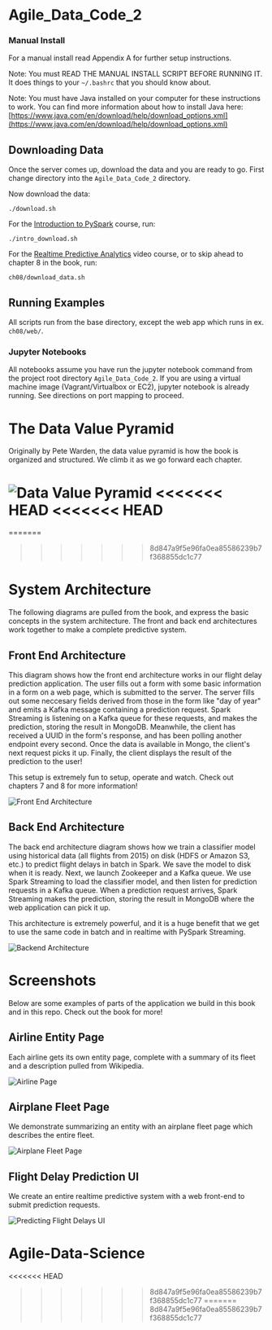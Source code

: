 # Agile_Data_Code_2

### Manual Install

For a manual install read Appendix A for further setup instructions. 

Note: You must READ THE MANUAL INSTALL SCRIPT BEFORE RUNNING IT. It does things to your `~/.bashrc` that you should know about. 

Note: You must have Java installed on your computer for these instructions to work. You can find more information about how to install Java here: [https://www.java.com/en/download/help/download_options.xml](https://www.java.com/en/download/help/download_options.xml)

## Downloading Data

Once the server comes up, download the data and you are ready to go. First change directory into the `Agile_Data_Code_2` directory.


Now download the data:
```
./download.sh
```

For the [Introduction to PySpark](http://datasyndrome.com/training) course, run:

```
./intro_download.sh
```

For the [Realtime Predictive Analytics](http://datasyndrome.com/video) video course, or to skip ahead to chapter 8 in the book, run: 

```
ch08/download_data.sh
```

## Running Examples

All scripts run from the base directory, except the web app which runs in ex. `ch08/web/`.

### Jupyter Notebooks

All notebooks assume you have run the jupyter notebook command from the project root directory `Agile_Data_Code_2`. If you are using a virtual machine image (Vagrant/Virtualbox or EC2), jupyter notebook is already running. See directions on port mapping to proceed.

# The Data Value Pyramid

Originally by Pete Warden, the data value pyramid is how the book is organized and structured. We climb it as we go forward each chapter.

![Data Value Pyramid](images/climbing_the_pyramid_chapter_intro.png)
<<<<<<< HEAD
<<<<<<< HEAD
=======
=======
>>>>>>> 8d847a9f5e96fa0ea85586239b7f368855dc1c77

# System Architecture

The following diagrams are pulled from the book, and express the basic concepts in the system architecture. The front and back end architectures work together to make a complete predictive system.

## Front End Architecture

This diagram shows how the front end architecture works in our flight delay prediction application. The user fills out a form with some basic information in a form on a web page, which is submitted to the server. The server fills out some neccesary fields derived from those in the form like "day of year" and emits a Kafka message containing a prediction request. Spark Streaming is listening on a Kafka queue for these requests, and makes the prediction, storing the result in MongoDB. Meanwhile, the client has received a UUID in the form's response, and has been polling another endpoint every second. Once the data is available in Mongo, the client's next request picks it up. Finally, the client displays the result of the prediction to the user! 

This setup is extremely fun to setup, operate and watch. Check out chapters 7 and 8 for more information!

![Front End Architecture](images/front_end_realtime_architecture.png)

## Back End Architecture

The back end architecture diagram shows how we train a classifier model using historical data (all flights from 2015) on disk (HDFS or Amazon S3, etc.) to predict flight delays in batch in Spark. We save the model to disk when it is ready. Next, we launch Zookeeper and a Kafka queue. We use Spark Streaming to load the classifier model, and then listen for prediction requests in a Kafka queue. When a prediction request arrives, Spark Streaming makes the prediction, storing the result in MongoDB where the web application can pick it up.

This architecture is extremely powerful, and it is a huge benefit that we get to use the same code in batch and in realtime with PySpark Streaming.

![Backend Architecture](images/back_end_realtime_architecture.png)

# Screenshots

Below are some examples of parts of the application we build in this book and in this repo. Check out the book for more!

## Airline Entity Page

Each airline gets its own entity page, complete with a summary of its fleet and a description pulled from Wikipedia.

![Airline Page](images/airline_page_enriched_wikipedia.png)

## Airplane Fleet Page

We demonstrate summarizing an entity with an airplane fleet page which describes the entire fleet.

![Airplane Fleet Page](images/airplanes_page_chart_v1_v2.png)

## Flight Delay Prediction UI

We create an entire realtime predictive system with a web front-end to submit prediction requests.

![Predicting Flight Delays UI](images/predicting_flight_kafka_waiting.png)
# Agile-Data-Science
<<<<<<< HEAD
>>>>>>> 8d847a9f5e96fa0ea85586239b7f368855dc1c77
=======
>>>>>>> 8d847a9f5e96fa0ea85586239b7f368855dc1c77
